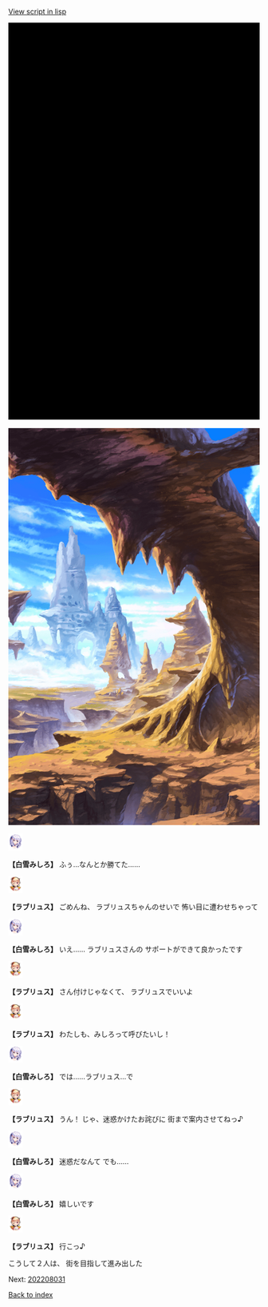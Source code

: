 [View script in lisp](../scripts/202208023.txt)

![bg_black.png](../images/backgrounds/bg_black.png)

![wild.png](../images/backgrounds/wild.png)

<img src="../images/units/5604111.png" alt="5604111.png" height="34"/>

**【白雪みしろ】**
ふぅ…なんとか勝てた……

<img src="../images/units/200331.png" alt="200331.png" height="34"/>

**【ラブリュス】**
ごめんね、
ラブリュスちゃんのせいで
怖い目に遭わせちゃって

<img src="../images/units/5604111.png" alt="5604111.png" height="34"/>

**【白雪みしろ】**
いえ……
ラブリュスさんの
サポートができて良かったです

<img src="../images/units/200331.png" alt="200331.png" height="34"/>

**【ラブリュス】**
さん付けじゃなくて、
ラブリュスでいいよ

<img src="../images/units/200331.png" alt="200331.png" height="34"/>

**【ラブリュス】**
わたしも、みしろって呼びたいし！

<img src="../images/units/5604111.png" alt="5604111.png" height="34"/>

**【白雪みしろ】**
では……ラブリュス…で

<img src="../images/units/200331.png" alt="200331.png" height="34"/>

**【ラブリュス】**
うん！
じゃ、迷惑かけたお詫びに
街まで案内させてねっ♪

<img src="../images/units/5604111.png" alt="5604111.png" height="34"/>

**【白雪みしろ】**
迷惑だなんて
でも……

<img src="../images/units/5604111.png" alt="5604111.png" height="34"/>

**【白雪みしろ】**
嬉しいです

<img src="../images/units/200331.png" alt="200331.png" height="34"/>

**【ラブリュス】**
行こっ♪

こうして２人は、
街を目指して進み出した


Next: [202208031](202208031.md)

[Back to index](index.md)
